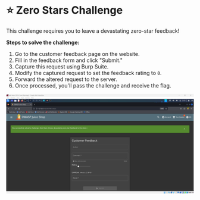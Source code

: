 # ⭐ Zero Stars Challenge

This challenge requires you to leave a devastating zero-star feedback!

**Steps to solve the challenge:**

1. Go to the customer feedback page on the website.
2. Fill in the feedback form and click "Submit."
3. Capture this request using Burp Suite.
4. Modify the captured request to set the feedback rating to `0`.
5. Forward the altered request to the server.
6. Once processed, you'll pass the challenge and receive the flag.

![alt text](<Screenshot 2024-09-09 065601.png>)
